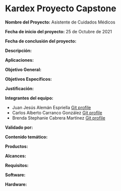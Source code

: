 # Kardex Proyecto Capstone

**Nombre del Proyecto:** Asistente de Cuidados Médicos

**Fecha de inicio del proyecto:** 25 de Octubre de 2021

**Fecha de conclusión del proyecto:**

**Descripción:**

**Aplicaciones:**

**Objetivo General:**

**Objetivos Específicos:**

**Justificación:**

**Integrantes del equipo:**
- Juan Jesús Alemán Espriella       [Git profile](https://github.com/Alemango)
- Carlos Alberto Carranco González  [Git profile](https://)
- Brenda Stephanie Cabrera Martínez [Git profile](https://)

**Validado por:**

**Contenido temático:**

**Productos:**

**Alcances:**

**Requisitos:**

**Software:**

**Hardware:**
